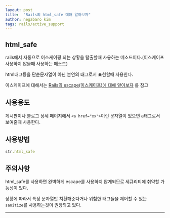 ```yaml
---
layout: post
title:  "Rails의 html_safe 대해 알아보자"
author: negabaro kim
tags: rails/active_support
---
```



## html_safe

rails에서 자동으로 이스케이핑 되는 상황을 탈출할때 사용하는 메소드이다.(이스케이프 사용하지 않을때 사용하는 메소드)

html태그등을 단순문자열이 아닌 본연의 태그로서 표현할때 사용한다.

이스케이프에 대해서는 [Rails의 escape(이스케이프)에 대해 알아보자] 를 참고

## 사용용도

게시판이나 블로그 상세 페이지에서 `<a href="xx">`이런 문자열이 있으면 a태그로서 보여줄때 사용한다.

## 사용방법

```ruby
str.html_safe
```


## 주의사항

html_safe를 사용하면 완벽하게 escape를 사용하지 않게되므로 세큐리티에 취약할 가능성이 있다.

상황에 따라서 특정 문자열만 치환해준다거나 위험한 태그들을 제어할 수 있는 `sanitize`를 사용하는것이 권장되고 있다.


---

[Link1]: https://www.javadrive.jp/rails/template/index7.html

[Link2]: https://qiita.com/suketa/items/bf4f422d7797fae97406

[Link3]: https://www.javadrive.jp/rails/template/index7.html

[Rails의 escape(이스케이프)에 대해 알아보자]: https://negabaro.github.io/archive/rails-view-escape

